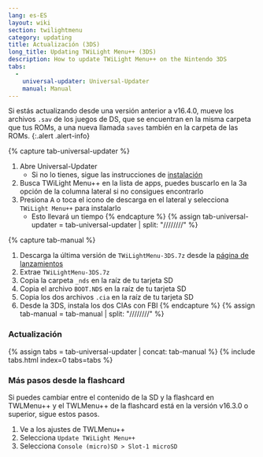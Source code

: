 ```yaml
---
lang: es-ES
layout: wiki
section: twilightmenu
category: updating
title: Actualización (3DS)
long_title: Updating TWiLight Menu++ (3DS)
description: How to update TWiLight Menu++ on the Nintendo 3DS
tabs:
  - 
    universal-updater: Universal-Updater
    manual: Manual
---
```


Si estás actualizando desde una versión anterior a v16.4.0, mueve los archivos `.sav` de los juegos de DS, que se encuentran en la misma carpeta que tus ROMs, a una nueva llamada `saves` también en la carpeta de las ROMs.
{:.alert .alert-info}

{% capture tab-universal-updater %}
1. Abre Universal-Updater
   - Si no lo tienes, sigue las instrucciones de [instalación](installing-3ds)
1. Busca TWiLight Menu++ en la lista de apps, puedes buscarlo en la 3a opción de la columna lateral si no consigues encontrarlo
1. Presiona <kbd class="face">A</kbd> o toca el icono de descarga en el lateral y selecciona `TWiLight Menu++` para instalarlo
   - Esto llevará un tiempo
{% endcapture %}
{% assign tab-universal-updater = tab-universal-updater | split: "////////" %}

{% capture tab-manual %}
1. Descarga la última versión de `TWiLightMenu-3DS.7z` desde la [página de lanzamientos](https://github.com/DS-Homebrew/TWiLightMenu/releases)
1. Extrae `TWiLightMenu-3DS.7z`
1. Copia la carpeta `_nds` en la raíz de tu tarjeta SD
1. Copia el archivo `BOOT.NDS` en la raíz de tu tarjeta SD
1. Copia los dos archivos `.cia` en la raíz de tu tarjeta SD
1. Desde la 3DS, instala los dos CIAs con FBI
{% endcapture %}
{% assign tab-manual = tab-manual | split: "////////" %}

### Actualización

{% assign tabs = tab-universal-updater | concat: tab-manual %}
{% include tabs.html index=0 tabs=tabs %}

### Más pasos desde la flashcard

Si puedes cambiar entre el contenido de la SD y la flashcard en TWLMenu++ y el TWLMenu++ de la flashcard está en la versión v16.3.0 o superior, sigue estos pasos.

1. Ve a los ajustes de TWLMenu++
1. Selecciona `Update TWiLight Menu++`
1. Selecciona `Console (micro)SD > Slot-1 microSD`
